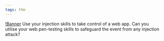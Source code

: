 ```yaml
---
tags: thm
---
```


[!Banner](./src/uploads/injectics.png)
Use your injection skills to take control of a web app.
Can you utilise your web pen-testing skills to safeguard the event from any injection attack?